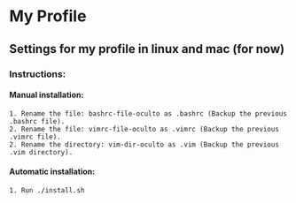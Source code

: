 # My Profile
## Settings for my profile in linux and mac (for now)

### Instructions:

  #### Manual installation:

    1. Rename the file: bashrc-file-oculto as .bashrc (Backup the previous .bashrc file).
    2. Rename the file: vimrc-file-oculto as .vimrc (Backup the previous .vimrc file).
    2. Rename the directory: vim-dir-oculto as .vim (Backup the previous .vim directory).


  #### Automatic installation:
  
    1. Run ./install.sh
  
